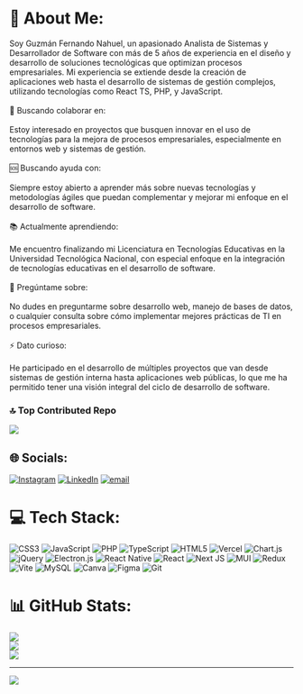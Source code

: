 # 💫 About Me:
Soy Guzmán Fernando Nahuel, un apasionado Analista de Sistemas y Desarrollador de Software con más de 5 años de experiencia en el diseño y desarrollo de soluciones tecnológicas que optimizan procesos empresariales. Mi experiencia se extiende desde la creación de aplicaciones web hasta el desarrollo de sistemas de gestión complejos, utilizando tecnologías como React TS, PHP, y JavaScript.<br><br>🤝 Buscando colaborar en:<br><br>Estoy interesado en proyectos que busquen innovar en el uso de tecnologías para la mejora de procesos empresariales, especialmente en entornos web y sistemas de gestión.<br><br>🆘 Buscando ayuda con:<br><br>Siempre estoy abierto a aprender más sobre nuevas tecnologías y metodologías ágiles que puedan complementar y mejorar mi enfoque en el desarrollo de software.<br><br>📚 Actualmente aprendiendo:<br><br>Me encuentro finalizando mi Licenciatura en Tecnologías Educativas en la Universidad Tecnológica Nacional, con especial enfoque en la integración de tecnologías educativas en el desarrollo de software.<br><br>💬 Pregúntame sobre:<br><br>No dudes en preguntarme sobre desarrollo web, manejo de bases de datos, o cualquier consulta sobre cómo implementar mejores prácticas de TI en procesos empresariales.<br><br>⚡ Dato curioso:<br><br>He participado en el desarrollo de múltiples proyectos que van desde sistemas de gestión interna hasta aplicaciones web públicas, lo que me ha permitido tener una visión integral del ciclo de desarrollo de software.

### 🔝 Top Contributed Repo
![](https://github-contributor-stats.vercel.app/api?username=FNGuzman&limit=5&theme=react&combine_all_yearly_contributions=true)

## 🌐 Socials:
[![Instagram](https://img.shields.io/badge/Instagram-%23E4405F.svg?logo=Instagram&logoColor=white)](https://instagram.com/f.n.guzman) [![LinkedIn](https://img.shields.io/badge/LinkedIn-%230077B5.svg?logo=linkedin&logoColor=white)](https://linkedin.com/in/fernando-nahuel-guzman-66909b1b0) [![email](https://img.shields.io/badge/Email-D14836?logo=gmail&logoColor=white)](mailto:nahuel1432@gmail.com) 

# 💻 Tech Stack:
![CSS3](https://img.shields.io/badge/css3-%231572B6.svg?style=for-the-badge&logo=css3&logoColor=white) ![JavaScript](https://img.shields.io/badge/javascript-%23323330.svg?style=for-the-badge&logo=javascript&logoColor=%23F7DF1E) ![PHP](https://img.shields.io/badge/php-%23777BB4.svg?style=for-the-badge&logo=php&logoColor=white) ![TypeScript](https://img.shields.io/badge/typescript-%23007ACC.svg?style=for-the-badge&logo=typescript&logoColor=white) ![HTML5](https://img.shields.io/badge/html5-%23E34F26.svg?style=for-the-badge&logo=html5&logoColor=white) ![Vercel](https://img.shields.io/badge/vercel-%23000000.svg?style=for-the-badge&logo=vercel&logoColor=white) ![Chart.js](https://img.shields.io/badge/chart.js-F5788D.svg?style=for-the-badge&logo=chart.js&logoColor=white) ![jQuery](https://img.shields.io/badge/jquery-%230769AD.svg?style=for-the-badge&logo=jquery&logoColor=white) ![Electron.js](https://img.shields.io/badge/Electron-191970?style=for-the-badge&logo=Electron&logoColor=white) ![React Native](https://img.shields.io/badge/react_native-%2320232a.svg?style=for-the-badge&logo=react&logoColor=%2361DAFB) ![React](https://img.shields.io/badge/react-%2320232a.svg?style=for-the-badge&logo=react&logoColor=%2361DAFB) ![Next JS](https://img.shields.io/badge/Next-black?style=for-the-badge&logo=next.js&logoColor=white) ![MUI](https://img.shields.io/badge/MUI-%230081CB.svg?style=for-the-badge&logo=mui&logoColor=white) ![Redux](https://img.shields.io/badge/redux-%23593d88.svg?style=for-the-badge&logo=redux&logoColor=white) ![Vite](https://img.shields.io/badge/vite-%23646CFF.svg?style=for-the-badge&logo=vite&logoColor=white) ![MySQL](https://img.shields.io/badge/mysql-4479A1.svg?style=for-the-badge&logo=mysql&logoColor=white) ![Canva](https://img.shields.io/badge/Canva-%2300C4CC.svg?style=for-the-badge&logo=Canva&logoColor=white) ![Figma](https://img.shields.io/badge/figma-%23F24E1E.svg?style=for-the-badge&logo=figma&logoColor=white) ![Git](https://img.shields.io/badge/git-%23F05033.svg?style=for-the-badge&logo=git&logoColor=white)
# 📊 GitHub Stats:
![](https://github-readme-stats.vercel.app/api?username=FNGuzman&theme=react&hide_border=false&include_all_commits=true&count_private=true)<br/>
![](https://nirzak-streak-stats.vercel.app/?user=FNGuzman&theme=react&hide_border=false)<br/>
![](https://github-readme-stats.vercel.app/api/top-langs/?username=FNGuzman&theme=react&hide_border=false&include_all_commits=true&count_private=true&layout=compact)


---
[![](https://visitcount.itsvg.in/api?id=FNGuzman&icon=0&color=1)](https://visitcount.itsvg.in)
